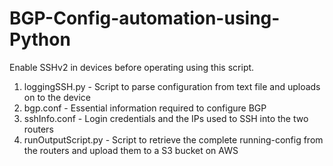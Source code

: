# BGP-Config-automation-using-Python

Enable SSHv2 in devices before operating using this script.

1. loggingSSH.py - Script to parse configuration from text file and uploads on to the device
2. bgp.conf - Essential information required to configure BGP
3. sshInfo.conf -  Login credentials and the IPs used to SSH into the two routers
4. runOutputScript.py - Script to retrieve the complete running-config from the routers and upload them to a S3 bucket on AWS
